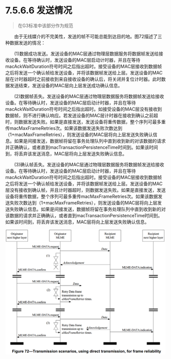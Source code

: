# 7.5.6.6 发送情况
>在G3标准中该部分作为规范

　　由于无线媒介的不完美性，发送的帧不可能总能到达目的地。图72描述了三种数据发送的情况：

　　(1)数据成功发送。发送设备的MAC层通过物理层数据服务将数据帧发送给接收设备。在等待确认时，发送设备的MAC层启动计时器，并且在等待macAckWaitDuration符号时间之后指出超时。接受设备的MAC层接收到数据帧之后将发送一个确认帧给发送设备，并将该数据帧发送给上层。发送设备的MAC层在计时器超时之前接收到来自接收设备的确认后，将关闭并复位计时器。此时数据发送结束，发送设备的MAC层向上层发送成功确认信息。

　　(2)数据帧丢失。发送设备的MAC层通过物理层数据服务将数据帧发送给接收设备。在等待确认时，发送设备的MAC层启动计时器，并且在等待macAckWaitDuration符号时间之后指出超时。如接受设备的MAC层没有接收到数据帧，则不进行确认响应。若发送设备的MAC层计时器在接收到确认之前超时，则数据发送失败。如果是直接发送，发送设备将重传数据，整个序列可最多重传macMaxFrameRetries次。如果该数据发送失败次数达到（1+macMaxFrameRetries），则发送设备的MAC层将向上层发送失败确认信息。如果是间接发送，数据帧将留在事务处理队列中直到收到新的对该数据的请求并正确确认，或者直到macTransactionPersistenceTime时间到。如果该时间到，将丢弃该发送消息，MAC层将向上层发送失败确认信息。

　　(3)确认帧丢失。发送设备的MAC层通过物理层数据服务将数据帧发送给接收设备。在等待确认时，发送设备的MAC层启动计时器，并且在等待macAckWaitDuration符号时间之后指出超时。接受设备的MAC层接收到数据帧之后将发送一个确认帧给发送设备，并将该数据帧发送给上层。发送设备的MAC层没有接收到确认帧，并且计时器超时，则数据发送失败。如果是直接发送，发送设备将重传数据，整个序列可最多重传macMaxFrameRetries次。如果该数据发送失败次数达到（1+macMaxFrameRetries），则发送设备的MAC层将向上层发送失败确认信息。如果是间接发送，数据帧将留在事务处理队列中直到收到新的对该数据的请求并正确确认，或者直到macTransactionPersistenceTime时间到。如果该时间到，将丢弃该发送消息，MAC层将向上层发送失败确认信息。

<center><img src="../images/Image_figure72.png"/></center>
